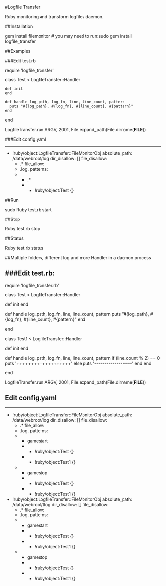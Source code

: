 #Logfile Transfer

Ruby monitoring and transform logfiles daemon.

##Installation

  gem install filemonitor  # you may need to run:sudo gem install logfile_transfer

##Examples

###Edit test.rb

  require 'logfile_transfer'

  class Test < LogfileTransfer::Handler

    def init
    end

    def handle log_path, log_fn, line, line_count, pattern
      puts "#{log_path}, #{log_fn}, #{line_count}, #{pattern}"
    end

  end

  LogfileTransfer.run ARGV, 2001, File.expand_path(File.dirname(__FILE__))

###Edit config.yaml

  ---
  - !ruby/object:LogfileTransfer::FileMonitorObj
    absolute_path: /data/webroot/log
    dir_disallow: []
    file_disallow:
    - .*
    file_allow:
    - \.log\.
    patterns:
    - - .*
      - - !ruby/object:Test {}

##Run

  sudo Ruby test.rb start

##Stop

  Ruby test.rb stop

##Status

  Ruby test.rb status

##Multiple folders, different log and more Handler in a daemon process

###Edit test.rb:
----------------
require 'logfile_transfer.rb'

class Test < LogfileTransfer::Handler

  def init
  end

  def handle log_path, log_fn, line, line_count, pattern
    puts "#{log_path}, #{log_fn}, #{line_count}, #{pattern}"
  end

end

class Test1 < LogfileTransfer::Handler

  def init
  end

  def handle log_path, log_fn, line, line_count, pattern
    if (line_count % 2) == 0
      puts '+++++++++++++++++++'
    else
      puts '-------------------'
    end
  end

end

LogfileTransfer.run ARGV, 2001, File.expand_path(File.dirname(__FILE__))

Edit config.yaml
----------------

---
- !ruby/object:LogfileTransfer::FileMonitorObj
  absolute_path: /data/webroot/log
  dir_disallow: []
  file_disallow:
  - .*
  file_allow:
  - \.log\.
  patterns:
  - - gamestart
    - - !ruby/object:Test {}
    - - !ruby/object:Test1 {}
  - - gamestop
    - - !ruby/object:Test {}
    - - !ruby/object:Test1 {}
- !ruby/object:LogfileTransfer::FileMonitorObj
  absolute_path: /data/webroot/tlog
  dir_disallow: []
  file_disallow:
  - .*
  file_allow:
  - \.log\.
  patterns:
  - - gamestart
    - - !ruby/object:Test {}
    - - !ruby/object:Test1 {}
  - - gamestop
    - - !ruby/object:Test {}
    - - !ruby/object:Test1 {}
